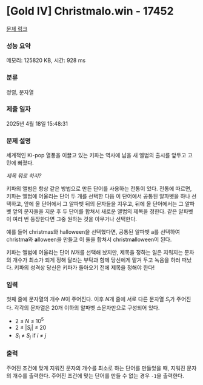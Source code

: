 # [Gold IV] Christmalo.win - 17452 

[문제 링크](https://www.acmicpc.net/problem/17452) 

### 성능 요약

메모리: 125820 KB, 시간: 928 ms

### 분류

정렬, 문자열

### 제출 일자

2025년 4월 18일 15:48:31

### 문제 설명

<p>세계적인 Ki-pop 열풍을 이끌고 있는 키파는 역사에 남을 새 앨범의 출시를 앞두고 고민에 빠졌다.</p>

<p><span style="font-style: italic;">제목 뭐로 하지?</span></p>

<p>키파의 앨범은 항상 같은 방법으로 만든 단어를 사용하는 전통이 있다. 전통에 따르면, 키파는 앨범에 어울리는 단어 두 개를 선택한 다음 이 단어에서 공통된 알파벳을 하나 선택하고, 앞에 올 단어에서 그 알파벳 뒤의 문자들을 지우고, 뒤에 올 단어에서는 그 알파벳 앞의 문자들을 지운 후 두 단어를 합쳐서 새로운 앨범의 제목을 정한다. 같은 알파벳이 여러 번 등장한다면 그중 원하는 것을 아무거나 선택한다.</p>

<p>예를 들어 christmas와 halloween을 선택했다면, 공통된 알파벳 a를 선택하여 christm<strong>a</strong>와 <strong>a</strong>lloween을 만들고 이 둘을 합쳐서 christm<strong>a</strong>lloween이 된다.</p>

<p>키파는 앨범에 어울리는 단어 <span style="font-style: italic;">N</span>개를 선택해 놨지만, 제목을 정하는 일은 지워지는 문자의 개수가 최소가 되게 정해 달라는 부탁과 함께 당신에게 맡겨 두고 녹음을 하러 떠났다. 키파의 성격상 당신은 키파가 돌아오기 전에 제목을 정해야 한다!</p>

### 입력 

 <p>첫째 줄에 문자열의 개수 <span style="font-style: italic;">N</span>이 주어진다. 이후 <span style="font-style: italic;">N</span>개 줄에 서로 다른 문자열 <span style="font-style: italic;">S</span><sub><span style="font-style: italic;">i</span></sub>가 주어진다. 각각의 문자열은 20개 이하의 알파벳 소문자만으로 구성되어 있다.</p>

<ul>
	<li>2 ≤ <span style="font-style: italic;">N</span> ≤ 10<sup>5</sup></li>
	<li>2 ≤ |<span style="font-style: italic;">S</span><sub><span style="font-style: italic;">i</span></sub>| ≤ 20</li>
	<li><span style="font-style: italic;">S</span><sub><span style="font-style: italic;">i</span></sub> ≠ <span style="font-style: italic;">S</span><sub><span style="font-style: italic;">j</span></sub> if <span style="font-style: italic;">i</span> ≠ <span style="font-style: italic;">j</span></li>
</ul>

### 출력 

 <p>주어진 조건에 맞게 지워진 문자의 개수를 최소로 하는 단어를 만들었을 때, 지워진 문자의 개수를 출력한다. 주어진 조건에 맞는 단어를 만들 수 없는 경우 <code>-1</code>을 출력한다.</p>

